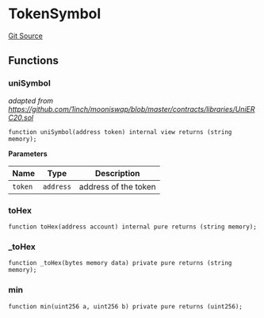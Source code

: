 # TokenSymbol
[Git Source](https://github.com/Ammalgam-Protocol/core-v1/blob/922bb12a291a5f6729dd85abc24fc6fec504a108/contracts/libraries/TokenSymbol.sol)


## Functions
### uniSymbol

*adapted from https://github.com/1inch/mooniswap/blob/master/contracts/libraries/UniERC20.sol*


```solidity
function uniSymbol(address token) internal view returns (string memory);
```
**Parameters**

|Name|Type|Description|
|----|----|-----------|
|`token`|`address`|address of the token|


### toHex


```solidity
function toHex(address account) internal pure returns (string memory);
```

### _toHex


```solidity
function _toHex(bytes memory data) private pure returns (string memory);
```

### min


```solidity
function min(uint256 a, uint256 b) private pure returns (uint256);
```


